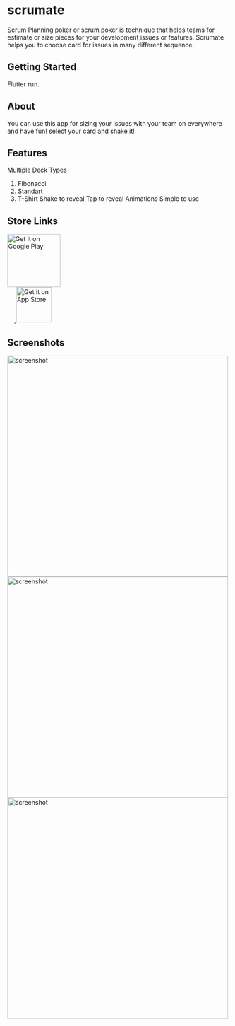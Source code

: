 # scrumate

Scrum Planning poker or scrum poker is technique that helps teams for estimate or size pieces for your development issues or features. Scrumate helps you to choose card for issues in many different sequence.


## Getting Started

Flutter run.

## About

You can use this app for sizing your issues with your team on everywhere and have fun! select your card and shake it!

## Features

Multiple Deck Types
  1. Fibonacci
  2. Standart
  3. T-Shirt
Shake to reveal
Tap to reveal
Animations
Simple to use

## Store Links

<p align="left">
<a href="https://play.google.com/store/apps/details?id=com.codecave.tech.scrumate&hl=tr&gl=US">
    <img alt="Get it on Google Play"
         class="center"
        height="120"
        src="https://play.google.com/intl/en_us/badges/static/images/badges/en_badge_web_generic.png" />
</a>
</br>
&nbsp;&nbsp;&nbsp;&nbsp;<a href="https://apps.apple.com/tr/app/scrumate/id1495587600?l=tr">
    <img alt="Get it on App Store"
        height="80"
         class="center"
        src="https://upload.wikimedia.org/wikipedia/commons/thumb/3/3c/Download_on_the_App_Store_Badge.svg/1200px-Download_on_the_App_Store_Badge.svg.png" />
</a>
</p>

## Screenshots

<img alt="screenshot"
         class="center"
        height="500"
        src="https://play-lh.googleusercontent.com/r2jeYFIISFpq6dGQmEariF9KUdw3GEitsncsH-qAKBUkAWESOUr2B82rCBHWkSfOA7I=w1536-h722-rw" />
<img alt="screenshot"
         class="center"
        height="500"
        src="https://play-lh.googleusercontent.com/AA8KSW30W09gxclu_QOcFzy84XMRji0XBviSe5CbW_kYnAseoFWixUXRxOSiB4ps51o=w1536-h722-rw" />
<img alt="screenshot"
         class="center"
        height="500"
        src="https://play-lh.googleusercontent.com/vGuP__B3Bnkzrab50lNt2Y58kFeX94tPKGkD0PQjvuTv3A84cWCfm2xHWCYlZ-OeKjY=w1536-h722-rw" />
